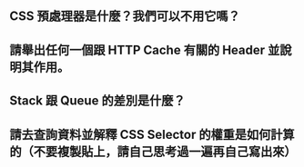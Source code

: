 ## CSS 預處理器是什麼？我們可以不用它嗎？


## 請舉出任何一個跟 HTTP Cache 有關的 Header 並說明其作用。


## Stack 跟 Queue 的差別是什麼？

## 請去查詢資料並解釋 CSS Selector 的權重是如何計算的（不要複製貼上，請自己思考過一遍再自己寫出來）